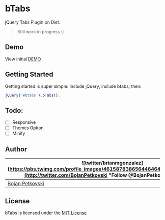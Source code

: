 bTabs
=====

jQuery Tabs Plugin on Diet.

> Still work in progress :)

## Demo
View initial [DEMO](http://object505.github.io/bTabs/)

## Getting Started
Getting started is super simple: include jQuery, include btabs, then:
```javascript
jQuery('#btabs').bTabs(); 
```

## Todo:
- [ ] Responsive
- [ ] Themes Option
- [ ] Minify

## Author
| ![twitter/brianmgonzalez](https://pbs.twimg.com/profile_images/461587838656446464/ehGtrhDT_bigger.jpeg](http://twitter.com/BojanPetkovski "Follow @BojanPetkovski on Twitter") |
|---|
| [Bojan Petkovski](http://object505.com) |

## License
bTabs is licensed under the [MIT License](http://www.tldrlegal.com/license/mit-license)